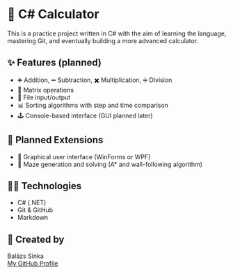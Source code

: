 # 🧮 C# Calculator

This is a practice project written in C# with the aim of learning the language, mastering Git, and eventually building a more advanced calculator.

## ✨ Features (planned)

- ➕ Addition, ➖ Subtraction, ✖️ Multiplication, ➗ Division
- 🧠 Matrix operations
- 📂 File input/output
- 📊 Sorting algorithms with step and time comparison
- 🕹️ Console-based interface (GUI planned later)

## 🚀 Planned Extensions

- 🎨 Graphical user interface (WinForms or WPF)
- 🧩 Maze generation and solving (A* and wall-following algorithm)

## 👨‍💻 Technologies

- C# (.NET)
- Git & GitHub
- Markdown

## 👤 Created by

Balázs Sinka  
[My GitHub Profile](https://github.com/MinoVagyok)
